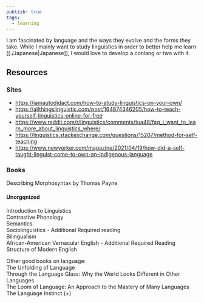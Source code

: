 ```yaml
---  
publish: true  
tags:  
  - learning  
---  
```

  
I am fascinated by language and the ways they evolve and the forms they take. While I mainly want to study linguistics in order to better help me learn [[./Japanese|Japanese]], I would love to develop a conlang or two with it.   
  
## Resources  
### Sites  
+ https://iamautodidact.com/how-to-study-linguistics-on-your-own/  
+ https://allthingslinguistic.com/post/164874346205/how-to-teach-yourself-linguistics-online-for-free  
+ https://www.reddit.com/r/linguistics/comments/tua48/faq_i_want_to_learn_more_about_linguistics_where/  
+ https://linguistics.stackexchange.com/questions/15207/method-for-self-teaching  
+ https://www.newyorker.com/magazine/2021/04/19/how-did-a-self-taught-linguist-come-to-own-an-indigenous-language  
  
### Books  
Describing Morphosyntax by Thomas Payne  
  
#### Unorgqnized  
Introduction to Linguistics  
Contrastive Phonology  
Semantics  
Sociolinguistics - Additional Required reading  
Bilingualism  
African-American Vernacular English - Additional Required Reading  
Structure of Modern English  
  
Other good books on language:  
The Unfolding of Language  
Through the Language Glass: Why the World Looks Different in Other Languages  
The Loom of Language: An Approach to the Mastery of Many Languages  
The Language Instinct (+)  
  
